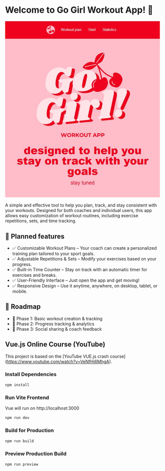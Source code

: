 # Welcome to Go Girl Workout App! 🚀

![Go Girl! Workout App](./public/www.JPG)

A simple and effective tool to help you plan, track, and stay consistent with your workouts. Designed for both coaches and individual users, this app allows easy customization of workout routines, including exercise repetitions, sets, and time tracking.

## 📌 Planned features

- ✅ Customizable Workout Plans – Your coach can create a personalized training plan tailored to your sport goals.
- ✅ Adjustable Repetitions & Sets – Modify your exercises based on your progress.
- ✅ Built-in Time Counter – Stay on track with an automatic timer for exercises and breaks.
- ✅ User-Friendly Interface – Just open the app and get moving!
- ✅ Responsive Design – Use it anytime, anywhere, on desktop, tablet, or mobile.

## 📌 Roadmap

- 🔹 Phase 1: Basic workout creation & tracking
- 🔹 Phase 2: Progress tracking & analytics
- 🔹 Phase 3: Social sharing & coach feedback

## Vue.js Online Course (YouTube)

This project is based on the [YouTube VUE.js crash course] (https://www.youtube.com/watch?v=VeNfHj6MhgA).

### Install Dependencies

```bash
npm install
```

### Run Vite Frontend

Vue will run on http://localhost:3000

```bash
npm run dev
```

### Build for Production

```bash
npm run build
```

### Preview Production Build

```bash
npm run preview
```
